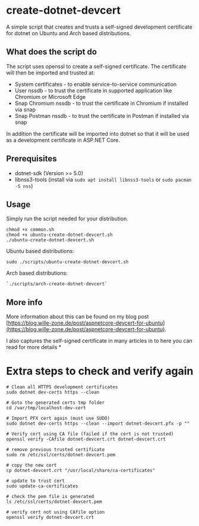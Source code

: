# create-dotnet-devcert

A simple script that creates and trusts a self-signed development certificate for dotnet on Ubuntu and Arch based distributions.

## What does the script do

The script uses openssl to create a self-signed certificate. The certificate will then be imported and trusted at:

- System certificates - to enable service-to-service communication
- User nssdb - to trust the certificate in supported application like Chromium or Microsoft Edge
- Snap Chromium nssdb - to trust the certificate in Chromium if installed via snap
- Snap Postman nssdb - to trust the certificate in Postman if installed via snap

In addition the certificate will be imported into dotnet so that it will be used as a development certificate in ASP.NET Core.

## Prerequisites

- dotnet-sdk (Version >= 5.0)
- libnss3-tools (install via `sudo apt install libnss3-tools` or `sudo pacman -S nss`)

## Usage

Simply run the script needed for your distribution.
```
chmod +x common.sh
chmod +x ubuntu-create-dotnet-devcert.sh
./ubuntu-create-dotnet-devcert.sh
```

Ubuntu based distributions:
```
sudo ./scripts/ubuntu-create-dotnet-devcert.sh
```

Arch based distributions:
```
`./scripts/arch-create-dotnet-devcert`
```
## More info

More information about this can be found on my blog post [https://blog.wille-zone.de/post/aspnetcore-devcert-for-ubuntu](https://blog.wille-zone.de/post/aspnetcore-devcert-for-ubuntu).

I also captures the self-signed certificate in many articles in to here you can read for more details
* 

# Extra steps to check and verify again

```
# Clean all HTTPS development certificates
sudo dotnet dev-certs https --clean

# Goto the generated certs tmp folder
cd /var/tmp/localhost-dev-cert

# Import PFX cert again (must use SUDO)
sudo dotnet dev-certs https --clean --import dotnet-devcert.pfx -p ""

# Verify cert using CA file (failed if the cert is not trusted)
openssl verify -CAfile dotnet-devcert.crt dotnet-devcert.crt

# remove previous trusted certificate
sudo rm /etc/ssl/certs/dotnet-devcert.pem

# copy the new cert
cp dotnet-devcert.crt "/usr/local/share/ca-certificates"

# update to trust cert
sudo update-ca-certificates

# check the pem file is generated
ls /etc/ssl/certs/dotnet-devcert.pem

# verify cert not using CAfile option
openssl verify dotnet-devcert.crt
```